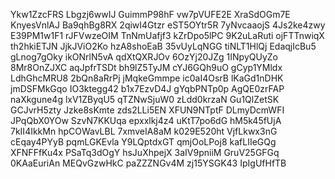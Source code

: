 Ykw1ZzcFRS
Lbgzj6wwIJ
GuimmP98hF
vw7pVUFE2E
XraSdOGm7E
KnyesVnlAJ
Ba9qhBg8RX
2qiwI4Gtzr
eST5OYtr5R
7yNvcaaojS
4Js2ke4zwy
E39PM1w1F1
rJFVwzeOIM
TnNmUafjf3
kZrDpo5lPC
9K2uLaRuti
ojFTTnwiqX
th2hkiETJN
JjkJViO2Ko
hzA8shoEaB
35vUyLqNGG
tiNLT1HlQj
EdaqjIcBu5
gLnog7gOky
ikONrlN5vA
qdXtQXRJOv
6OzYj20JZg
1INpyQUyZo
8Mr8OnZJXC
aqJpfrTSDt
bh9lZ5TyJM
cYJ6GQh9uO
gCyp1YMldx
LdhGhcMRU8
2bQn8aRrPj
jMqkeGmmpe
ic0aI4OsrB
lKaGd1nDHK
jmDSFMkGqo
IO3ktegg42
b1x7EzvD4J
gYqbPNTp0p
AgQE0zrFAP
naXkgune4g
lxV1ZByqU5
qTZNwSjuW0
zLdd0krzaN
Gu1QlZetSK
GCJvrH5zty
Jzke8sKmte
zds2LLi5EN
XFUN9NTptF
DLmyDcmWFI
JPqQbX0YOw
SzvN7KKUqa
epxxlkj4z4
uKtT7po6dG
hM5k45fUjA
7kII4IkkMn
hpCOWavLBL
7xmveIA8aM
k029E520ht
VjfLkwx3nG
cEqay4PYyB
pqmLGKEvla
Y9LQptdxGT
qmjOoLPoj8
kafLIIeGQg
XFNFFfKu4x
PSaTq3dOgY
hsJuXhpejX
3aIV9pniiM
GruV25GFGq
0KAaEuriAn
MEQvGzwHkC
paZZZNGv4M
zj15YSGK43
IpIgUfHfTB
